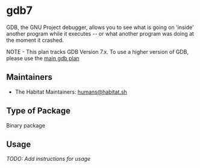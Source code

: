 # gdb7

GDB, the GNU Project debugger, allows you to see what is going on 'inside' another program while it executes -- or what another program was doing at the moment it crashed.

NOTE - This plan tracks GDB Version 7.x. To use a higher version of GDB, please use the [main gdb plan](./gdb/README.md)

## Maintainers

* The Habitat Maintainers: <humans@habitat.sh>

## Type of Package

Binary package

## Usage

*TODO: Add instructions for usage*
